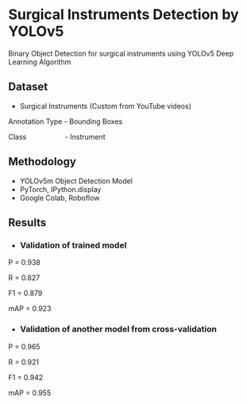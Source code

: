 # Surgical Instruments Detection by YOLOv5
Binary Object Detection for surgical instruments using YOLOv5 Deep Learning Algorithm

## Dataset
- Surgical Instruments (Custom from YouTube videos)

Annotation Type - Bounding Boxes

Class &nbsp; &nbsp; &nbsp; &nbsp; &nbsp; &nbsp; &nbsp; &nbsp; &ensp; - Instrument

## Methodology
- YOLOv5m Object Detection Model
- PyTorch, IPython.display
- Google Colab, Roboflow

## Results
- ### Validation of trained model
P = 0.938

R = 0.827

F1 = 0.879

mAP = 0.923

- ### Validation of another model from cross-validation
P = 0.965

R = 0.921

F1 = 0.942

mAP = 0.955
